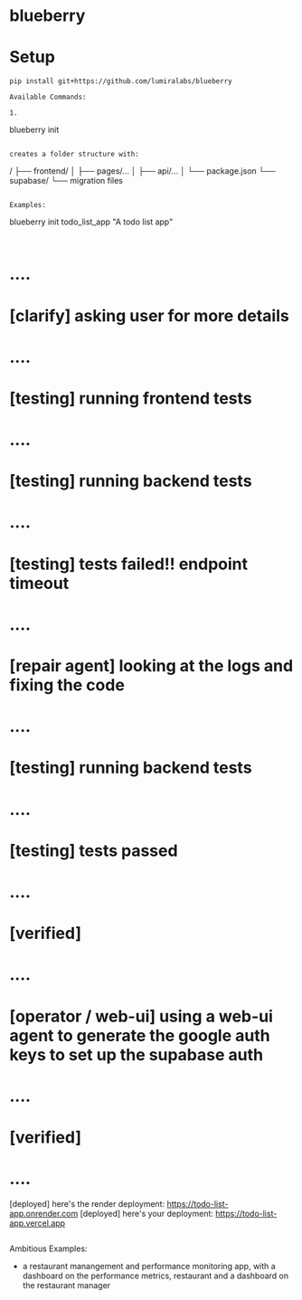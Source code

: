 # blueberry

# Setup
```
pip install git+https://github.com/lumiralabs/blueberry

Available Commands:

1. 
```
blueberry init <name> <description>
```

creates a folder structure with:
```
<name>/
├── frontend/
│   ├── pages/...
│   ├── api/...
│   └── package.json
└── supabase/
    └── migration files
```

Examples:
```
blueberry init todo_list_app "A todo list app"
```


```
# ....
# [clarify] asking user for more details
# ....
# [testing] running frontend tests
# ....
# [testing] running backend tests
# ....
# [testing] tests failed!! endpoint timeout
# ....
# [repair agent] looking at the logs and fixing the code
# ....
# [testing] running backend tests
# ....
# [testing] tests passed
# ....
# [verified]
# ....
# [operator / web-ui] using a web-ui agent to generate the google auth keys to set up the supabase auth
# ....
# [verified]
# ....
[deployed] here's the render deployment: https://todo-list-app.onrender.com
[deployed] here's your deployment: https://todo-list-app.vercel.app
```

```
Ambitious Examples:
- a restaurant manangement and performance monitoring app, with a dashboard on the performance metrics, restaurant and a dashboard on the restaurant manager
```